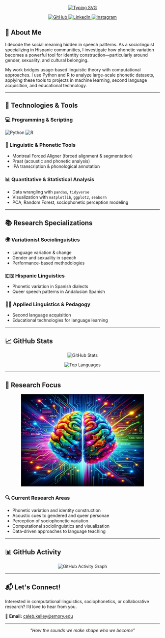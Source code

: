 <p align="center">
  <a href="https://git.io/typing-svg">
    <img src="https://readme-typing-svg.demolab.com?font=Poppins&size=29&duration=1000&pause=1000&color=0D6ABEFF&center=false&random=false&width=435&lines=Hi!+My+name+is+Caleb.;Welcome+to+my+GitHub+page." alt="Typing SVG" />
  </a>
</p>

<p align="center">
  <a href="https://github.com/calebhkelley">
    <img src="https://img.shields.io/badge/GitHub-100000?style=for-the-badge&logo=github&logoColor=white" alt="GitHub">
  </a>
  <a href="https://www.linkedin.com/in/caleb-h-kelley-309081aa">
    <img src="https://img.shields.io/badge/LinkedIn-0077B5?style=for-the-badge&logo=linkedin&logoColor=white" alt="LinkedIn">
  </a>
  <a href="https://www.instagram.com/c.h.kelley/">
    <img src="https://img.shields.io/badge/Instagram-E4405F?style=for-the-badge&logo=instagram&logoColor=white" alt="Instagram">
  </a>
</p>

## 👤 About Me

I decode the social meaning hidden in speech patterns. As a sociolinguist specializing in Hispanic communities, I investigate how phonetic variation becomes a powerful tool for identity construction—particularly around gender, sexuality, and cultural belonging.

My work bridges usage-based linguistic theory with computational approaches. I use Python and R to analyze large-scale phonetic datasets, applying these tools to projects in machine learning, second language acquisition, and educational technology.

---

## 🧰 Technologies & Tools

### 💻 Programming & Scripting  
![Python](https://img.shields.io/badge/Python-3776AB?style=for-the-badge&logo=python&logoColor=white)
![R](https://img.shields.io/badge/R-276DC3?style=for-the-badge&logo=r&logoColor=white)

### 🔬 Linguistic & Phonetic Tools  
- Montreal Forced Aligner (forced alignment & segmentation)  
- Praat (acoustic and phonetic analysis)  
- IPA transcription & phonological annotation  

### 📊 Quantitative & Statistical Analysis  
- Data wrangling with `pandas`, `tidyverse`  
- Visualization with `matplotlib`, `ggplot2`, `seaborn`  
- PCA, Random Forest, sociophonetic perception modeling  

---

## 📚 Research Specializations

### 🌍 Variationist Sociolinguistics  
- Language variation & change  
- Gender and sexuality in speech  
- Performance-based methodologies  

### 🇪🇸 Hispanic Linguistics  
- Phonetic variation in Spanish dialects  
- Queer speech patterns in Andalusian Spanish  

### 🧑‍🏫 Applied Linguistics & Pedagogy  
- Second language acquisition  
- Educational technologies for language learning  

---

## 📈 GitHub Stats

<p align="center">
  <img src="https://github-readme-stats.vercel.app/api?username=calebhkelley&show_icons=true&theme=radical&hide_border=true" alt="GitHub Stats" />
</p>

<p align="center">
  <img src="https://github-readme-stats.vercel.app/api/top-langs/?username=calebhkelley&layout=compact&theme=radical&hide_border=true" alt="Top Languages" />
</p>

---

## 🧠 Research Focus

<p align="center">
  <img src="https://raw.githubusercontent.com/calebhkelley/calebhkelley/main/brain%20language%20and%20computation.png" height="300" width="400" alt="Brain, Language, and Computation"/>
</p>

### 🔍 Current Research Areas
- Phonetic variation and identity construction  
- Acoustic cues to gendered and queer personae  
- Perception of sociophonetic variation  
- Computational sociolinguistics and visualization  
- Data-driven approaches to language teaching  

---

## 📊 GitHub Activity

<p align="center">
  <img src="https://github-readme-activity-graph.vercel.app/graph?username=calebhkelley&theme=rogue" alt="GitHub Activity Graph" />
</p>

---

## 📬 Let's Connect!

Interested in computational linguistics, sociophonetics, or collaborative research? I’d love to hear from you.

📧 **Email:** caleb.kelley@emory.edu

---

<p align="center"><em>"How the sounds we make shape who we become"</em></p>
